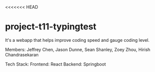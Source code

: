 <<<<<<< HEAD
# project-t11-typingtest

It's a webapp that helps improve coding speed and gauge coding level.

Members: Jeffrey Chen, Jason Dunne, Sean Shanley, Zoey Zhou, Hirish Chandrasekaran

Tech Stack:
Frontend: React
Backend: Springboot
